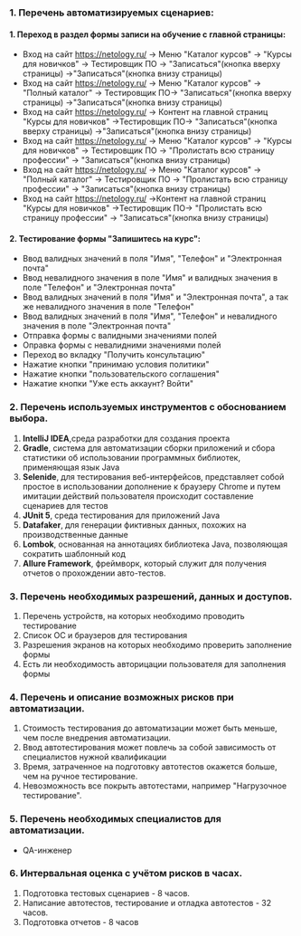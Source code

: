### 1. Перечень автоматизируемых сценариев:
#### 1. Переход в раздел формы записи на обучение с главной страницы:
- Вход на сайт https://netology.ru/  -> Меню "Каталог курсов" ->  "Курсы для новичков" -> Тестировщик ПО ->  "Записаться"(кнопка вверху страницы) ->"Записаться"(кнопка внизу страницы)
- Вход на сайт https://netology.ru/  -> Меню "Каталог курсов" ->  "Полный каталог" -> Тестировщик ПО->  "Записаться"(кнопка вверху страницы) ->"Записаться"(кнопка внизу страницы)
- Вход на сайт https://netology.ru/  -> Контент на главной страниц "Курсы для новичков"  ->Тестировщик ПО->  "Записаться"(кнопка вверху страницы) ->"Записаться"(кнопка внизу страницы)
- Вход на сайт https://netology.ru/  -> Меню "Каталог курсов"  ->  "Курсы для новичков" -> Тестировщик ПО  -> "Пролистать всю страницу профессии" -> "Записаться"(кнопка внизу страницы)
- Вход на сайт https://netology.ru/  -> Меню "Каталог курсов" ->  "Полный каталог" -> Тестировщик ПО -> "Пролистать всю страницу профессии" -> "Записаться"(кнопка внизу страницы)
- Вход на сайт https://netology.ru/  ->Контент на главной страниц "Курсы для новичков"  ->Тестировщик ПО-> "Пролистать всю страницу профессии" -> "Записаться"(кнопка внизу страницы)
#### 2. Тестирование формы "Запишитесь на курс":
- Ввод валидных значений в поля "Имя", "Телефон" и "Электронная почта"
- Ввод невалидного значения в поле "Имя" и валидных значения в поле "Телефон" и "Электронная почта"
- Ввод валидных значений в поля "Имя" и "Электронная почта", а так же невалидного значения в поле "Телефон"
- Ввод валидных значений в поля "Имя", "Телефон" и невалидного значения в поле "Электронная почта"
- Отправка формы с валидными значениями полей
- Оправка формы с невалидними значениями полей
- Переход во вкладку "Получить консультацию"
- Нажатие кнопки "принимаю условия политики"
- Нажатие кнопки "пользовательского соглашения"
- Нажатие кнопки "Уже есть аккаунт? Войти"

### 2. Перечень используемых инструментов с обоснованием выбора.
1. **IntelliJ IDEA**,среда разработки для создания проекта
2. **Gradle**, система для автоматизации сборки приложений и сбора статистики об использовании программных библиотек, применяющая язык Java
3. **Selenide**, для тестирования веб-интерфейсов, представляет собой простое в использовании дополнение к браузеру Chrome и путем имитации действий пользователя происходит составление сценариев для тестов
4. **JUnit 5**, среда тестирования для приложений Java
5. **Datafaker**, для генерации фиктивных данных, похожих на производственные данные
6. **Lombok**, основанная на аннотациях библиотека Java, позволяющая сократить шаблонный код
7. **Allure Framework**, фреймворк, который служит для получения отчетов о прохождении авто-тестов.

### 3. Перечень необходимых разрешений, данных и доступов.
1. Перечень устройств, на которых необходимо проводить тестирование
2. Список ОС и браузеров для тестирования
3. Разрешения экранов на которых необходимо проверить заполнение формы
4. Есть ли необходимость авторицации пользователя для заполнения формы

### 4. Перечень и описание возможных рисков при автоматизации.
1. Стоимость тестирования до автоматизации может быть меньше, чем после внедрения автоматизации.
2. Ввод автотестирования может повлечь за собой зависимость от специалистов нужной квалификации
3. Время, затраченное на подготовку автотестов окажется больше, чем на ручное тестирование.
4. Невозможность все покрыть автотестами, например "Нагрузочное тестирование".

### 5. Перечень необходимых специалистов для автоматизации.
- QA-инженер
### 6. Интервальная оценка с учётом рисков в часах.
1. Подготовка тестовых сценариев - 8 часов.
2. Написание автотестов, тестирование и отладка автотестов - 32 часов.
3. Подготовка отчетов - 8 часов